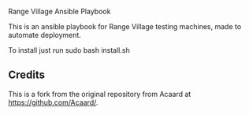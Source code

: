 Range Village Ansible Playbook

This is an ansible playbook for Range Village testing machines, made to automate deployment.

To install just run sudo bash install.sh

## Credits
This is a fork from the original repository from Acaard at https://github.com/Acaard/.

